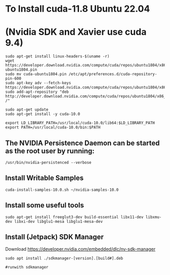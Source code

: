 # To Install cuda-11.8 Ubuntu 22.04
# (Nvidia SDK and Xavier use cuda 9.4)

```
sudo apt-get install linux-headers-$(uname -r)
wget https://developer.download.nvidia.com/compute/cuda/repos/ubuntu1804/x86_64/cuda-ubuntu1804.pin
sudo mv cuda-ubuntu1804.pin /etc/apt/preferences.d/cuda-repository-pin-600
sudo apt-key adv --fetch-keys https://developer.download.nvidia.com/compute/cuda/repos/ubuntu1804/x86_64/7fa2af80.pub
sudo add-apt-repository "deb http://developer.download.nvidia.com/compute/cuda/repos/ubuntu1804/x86_64/ /"

sudo apt-get update
sudo apt-get install -y cuda-10.0

export LD_LIBRARY_PATH=/usr/local/cuda-10.0/lib64:$LD_LIBRARY_PATH
export PATH=/usr/local/cuda-10.0/bin:$PATH
```


## The NVIDIA Persistence Daemon can be started as the root user by running:
```/usr/bin/nvidia-persistenced --verbose``` 
 
 
## Install Writable Samples
```cuda-install-samples-10.0.sh ~/nvidia-samples-10.0```
 
 
## Install some useful tools
```sudo apt-get install freeglut3-dev build-essential libx11-dev libxmu-dev libxi-dev libglu1-mesa libglu1-mesa-dev```
 
 
 ## Install (Jetpack) SDK Manager
Download https://developer.nvidia.com/embedded/dlc/nv-sdk-manager
```
sudo apt install ./sdkmanager-[version].[build#].deb 

#runwith sdkmanager
```
 
